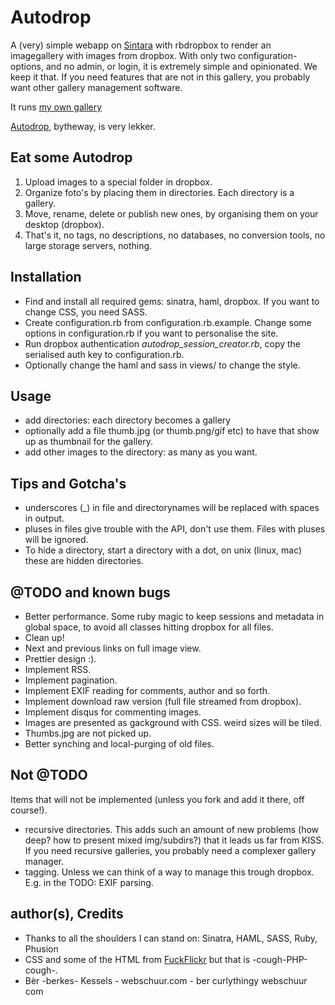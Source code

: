 # Autodrop

A (very) simple webapp on [Sintara](http://www.sinatrarb.com/) with rbdropbox to render an imagegallery with images from dropbox.
With only two configuration-options, and no admin, or login, it is extremely simple and opinionated. We keep it that. If you need features that are not in this gallery, you probably want other gallery management software.

It runs [my own gallery](http://gallery.webschuur.com)

[Autodrop](http://www.autodrop.nl/), bytheway, is very lekker.

## Eat some Autodrop
1. Upload images to a special folder in dropbox.
1. Organize foto's by placing them in directories. Each directory is a gallery.
1. Move, rename, delete or publish new ones, by organising them on your desktop (dropbox).
1. That's it, no tags, no descriptions, no databases, no conversion tools, no large storage servers, nothing.

## Installation
* Find and install all required gems: sinatra, haml, dropbox. If you want to change CSS, you need SASS.
* Create configuration.rb from configuration.rb.example. Change some options in configuration.rb if you want to personalise the site.
* Run dropbox authentication _autodrop\_session\_creator.rb_, copy the serialised auth key to configuration.rb.
* Optionally change the haml and sass in views/ to change the style.

## Usage
* add directories: each directory becomes a gallery
* optionally add a file thumb.jpg (or thumb.png/gif etc) to have that show up as thumbnail for the gallery.
* add other images to the directory: as many as you want.


## Tips and Gotcha's
* underscores (_) in file and directorynames will be replaced with spaces in output.
* pluses in files give trouble with the API, don't use them. Files with pluses will be ignored.
* To hide a directory, start a directory with a dot, on unix (linux, mac) these are hidden directories.

## @TODO and known bugs
* Better performance. Some ruby magic to keep sessions and metadata in global space, to avoid all classes hitting dropbox for all files. 
* Clean up!
* Next and previous links on full image view.
* Prettier design :).
* Implement RSS.
* Implement pagination.
* Implement EXIF reading for comments, author and so forth.
* Implement download raw version (full file streamed from dropbox).
* Implement disqus for commenting images.
* Images are presented as gackground with CSS. weird sizes will be tiled.
* Thumbs.jpg are not picked up.
* Better synching and local-purging of old files.

## Not @TODO
Items that will not be implemented (unless you fork and add it there, off course!).

* recursive directories. This adds such an amount of new problems (how deep? how to present mixed img/subdirs?) that it leads us far from KISS. If you need recursive galleries, you probably need a complexer gallery manager.
* tagging. Unless we can think of a way to manage this trough dropbox. E.g. in the TODO: EXIF parsing.

## author(s), Credits
* Thanks to all the shoulders I can stand on: Sinatra, HAML, SASS, Ruby, Phusion
* CSS and some of the HTML from [FuckFlickr](http://fffff.at/fuckflickr/) but that is -cough-PHP-cough-.
* Bèr -berkes- Kessels - webschuur.com - ber curlythingy webschuur com